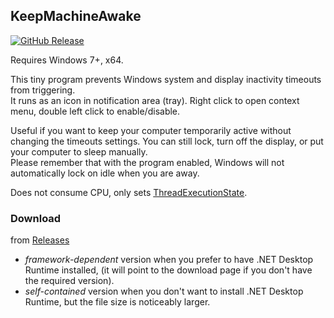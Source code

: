 ## KeepMachineAwake

[![GitHub Release](https://img.shields.io/github/v/release/denoor/KeepMachineAwake?style=flat-square)](https://github.com/deNoor/KeepMachineAwake/releases/latest)

Requires Windows 7+, x64.

This tiny program prevents Windows system and display inactivity timeouts from triggering.\
It runs as an icon in notification area (tray). Right click to open context menu, double left click to enable/disable. 

Useful if you want to keep your computer temporarily active without changing the timeouts settings. You can still lock, turn off the display, or put your computer to sleep manually.\
Please remember that with the program enabled, Windows will not automatically lock on idle when you are away.

Does not consume CPU, only sets [ThreadExecutionState](https://learn.microsoft.com/en-us/windows/win32/api/winbase/nf-winbase-setthreadexecutionstate).

### Download

from [Releases](https://github.com/deNoor/KeepMachineAwake/releases/latest)
- _framework-dependent_ version when you prefer to have .NET Desktop Runtime installed, (it will point to the download page if you don't have the required version).
- _self-contained_ version when you don't want to install .NET Desktop Runtime, but the file size is noticeably larger.
